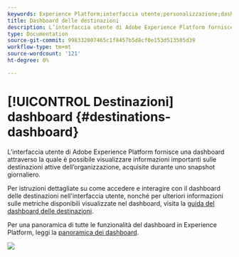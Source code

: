```yaml
---
keywords: Experience Platform;interfaccia utente;personalizzazione;dashboard utilizzo licenze;dashboard;utilizzo licenze;diritto;consumo;user interface;UI;customization;license usage dashboard;dashboard;license usage;entitlement;usage
title: Dashboard delle destinazioni
description: L’interfaccia utente di Adobe Experience Platform fornisce una dashboard attraverso la quale puoi visualizzare informazioni importanti sulle destinazioni attive della tua organizzazione.
type: Documentation
source-git-commit: 998332007465c1f8457b5d8cf0e153d513505d39
workflow-type: tm+mt
source-wordcount: '121'
ht-degree: 0%

---
```



# [!UICONTROL Destinazioni] dashboard {#destinations-dashboard}

L’interfaccia utente di Adobe Experience Platform fornisce una dashboard attraverso la quale è possibile visualizzare informazioni importanti sulle destinazioni attive dell’organizzazione, acquisite durante uno snapshot giornaliero.

Per istruzioni dettagliate su come accedere e interagire con il dashboard delle destinazioni nell&#39;interfaccia utente, nonché per ulteriori informazioni sulle metriche disponibili visualizzate nel dashboard, visita la [guida del dashboard delle destinazioni](../dashboards/guides/destinations.md).

Per una panoramica di tutte le funzionalità del dashboard in Experience Platform, leggi la [panoramica dei dashboard](../../dashboards/home.md).

![](images/destinations-dashboard/dashboard-overview.png)